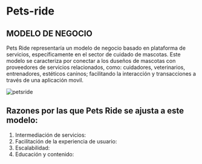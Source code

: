 
# Pets-ride
## MODELO DE NEGOCIO
Pets Ride representaría un modelo de negocio basado en plataforma de servicios, específicamente en el sector de cuidado de mascotas. Este modelo se caracteriza por conectar a los duseños de mascotas con proveedores de servicios relacionados, como: cuidadores, veterinarios, entrenadores, estéticos caninos; facilitando la interacción y transacciones a través de una aplicación movil.


![petsride](/)


## Razones por las que Pets Ride se ajusta a este modelo:
1. Intermediación de servicios:
2. Facilitación de la experiencia de usuario:
3. Escalabilidad:
4. Educación y contenido: 


